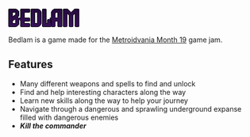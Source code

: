 ![Bedlam](./assets/banner_text.png)

Bedlam is a game made for the [Metroidvania Month 19](https://itch.io/jam/metroidvania-month-19) game jam.

## Features

 + Many different weapons and spells to find and unlock
 + Find and help interesting characters along the way
 + Learn new skills along the way to help your journey
 + Navigate through a dangerous and sprawling underground expanse filled with dangerous enemies
 + ***Kill the commander***
